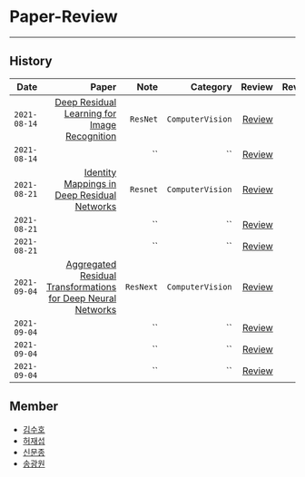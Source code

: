# Paper-Review
---

## History
| Date | Paper | Note | Category | Review | Reviewer |
|---:|---:|---:|---:|---:|---:|
| `2021-08-14` | [Deep Residual Learning for Image Recognition](https://arxiv.org/pdf/1512.03385.pdf)| `ResNet` | `ComputerVision` | [Review](https://sooho-kim.tistory.com/142) | 김수호 |
| `2021-08-14` | []() | `` | `` | [Review]() | 허재섭 |
| `2021-08-21` | [Identity Mappings in Deep Residual Networks](https://arxiv.org/pdf/1603.05027.pdf) | `Resnet` | `ComputerVision` | [Review](https://sooho-kim.tistory.com/144) | 김수호 |
| `2021-08-21` | []() | `` | `` | [Review]() | 허재섭 |
| `2021-08-21` | []() | `` | `` | [Review]() | 신문종 |
| `2021-09-04` | [Aggregated Residual Transformations for Deep Neural Networks](https://arxiv.org/pdf/1611.05431.pdf) | `ResNext` | `ComputerVision` | [Review](https://sooho-kim.tistory.com/157) | 김수호 |
| `2021-09-04` | []() | `` | `` | [Review]() | 허재섭 |
| `2021-09-04` | []() | `` | `` | [Review]() | 신문종 |
| `2021-09-04` | []() | `` | `` | [Review]() | 송광원 |


## Member
- [김수호](https://github.com/Sooho-Kim)
- [허재섭](https://github.com/shjas94)
- [신문종](https://github.com/moon-jong)
- [송광원](https://github.com/remaindere)
